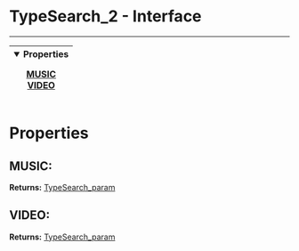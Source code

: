 <!-- This file is generated by a script. Do not edit directly -->
# TypeSearch_2 - Interface


---
| <details open><summary>Properties</summary><p>[MUSIC](#music)<br>[VIDEO](#video)</p></details> |
| --- |



 # Properties


## MUSIC:


**Returns:**
<span class="flex_return">[TypeSearch_param](/docs/param/TypeSearch_param)</span>
## VIDEO:


**Returns:**
<span class="flex_return">[TypeSearch_param](/docs/param/TypeSearch_param)</span>